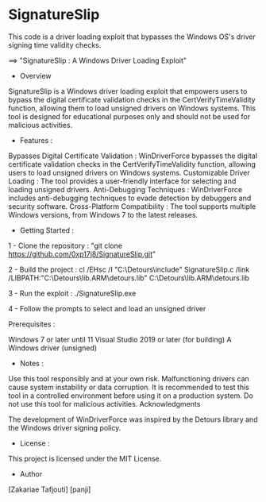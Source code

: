 # SignatureSlip
This code is a driver loading exploit that bypasses the Windows OS's driver signing time validity checks.



==> "SignatureSlip : A Windows Driver Loading Exploit"

- Overview

SignatureSlip is a Windows driver loading exploit that empowers users to bypass the digital certificate validation checks in the CertVerifyTimeValidity function, allowing them to load unsigned drivers on Windows systems. This tool is designed for educational purposes only and should not be used for malicious activities.

- Features :

Bypasses Digital Certificate Validation : WinDriverForce bypasses the digital certificate validation checks in the CertVerifyTimeValidity function, allowing users to load unsigned drivers on Windows systems.
Customizable Driver Loading : The tool provides a user-friendly interface for selecting and loading unsigned drivers.
Anti-Debugging Techniques : WinDriverForce includes anti-debugging techniques to evade detection by debuggers and security software.
Cross-Platform Compatibility : The tool supports multiple Windows versions, from Windows 7 to the latest releases.


- Getting Started :

1 - Clone the repository : "git clone https://github.com/0xp17j8/SignatureSlip.git"

2 - Build the project : cl /EHsc /I "C:\\Detours\\include" SignatureSlip.c /link /LIBPATH:"C:\Detours\lib.ARM\detours.lib" C:\Detours\lib.ARM\detours.lib

3 - Run the exploit : ./SignatureSlip.exe

4 - Follow the prompts to select and load an unsigned driver


Prerequisites :

Windows 7 or later until 11
Visual Studio 2019 or later (for building)
A Windows driver (unsigned)


- Notes :

Use this tool responsibly and at your own risk. Malfunctioning drivers can cause system instability or data corruption.
It is recommended to test this tool in a controlled environment before using it on a production system.
Do not use this tool for malicious activities.
Acknowledgments

The development of WinDriverForce was inspired by the Detours library and the Windows driver signing policy.

- License :

This project is licensed under the MIT License.

- Author

[Zakariae Tafjouti]
[panji]
